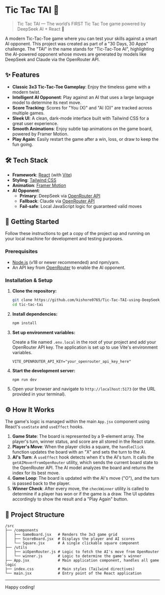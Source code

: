 # Tic Tac TAI 🤖

> Tic Tac TAI — The world’s FIRST Tic Tac Toe game powered by DeepSeek AI + React 🧠

A modern Tic-Tac-Toe game where you can test your skills against a smart AI opponent. This project was created as part of a "30 Days, 30 Apps" challenge. The "TAI" in the name stands for "Tic-Tac-Toe AI", highlighting the AI-powered opponent whose moves are generated by models like DeepSeek and Claude via the OpenRouter API.

## ✨ Features

*   **Classic 3x3 Tic-Tac-Toe Gameplay**: Enjoy the timeless game with a modern twist.
*   **Intelligent AI Opponent**: Play against an AI that uses a large language model to determine its next move.
*   **Score Tracking**: Scores for "You (X)" and "AI (O)" are tracked across multiple games.
*   **Sleek UI**: A clean, dark-mode interface built with Tailwind CSS for a great user experience.
*   **Smooth Animations**: Enjoy subtle tap animations on the game board, powered by Framer Motion.
*   **Play Again**: Easily restart the game after a win, loss, or draw to keep the fun going.

## 🛠️ Tech Stack

*   **Framework**: [React](https://reactjs.org/) (with [Vite](https://vitejs.dev/))
*   **Styling**: [Tailwind CSS](https://tailwindcss.com/)
*   **Animation**: [Framer Motion](https://www.framer.com/motion/)
*   **AI Opponent**:
    *   **Primary**: DeepSeek via [OpenRouter API](https://openrouter.ai/)
    *   **Fallback**: Claude via [OpenRouter API](https://openrouter.ai/)
    *   **Fail-safe**: Local JavaScript logic for guaranteed valid moves

## 🚀 Getting Started

Follow these instructions to get a copy of the project up and running on your local machine for development and testing purposes.

### Prerequisites

*   [Node.js](https://nodejs.org/) (v18 or newer recommended) and npm/yarn.
*   An API key from [OpenRouter](https://openrouter.ai/) to enable the AI opponent.

### Installation & Setup

1.  **Clone the repository:**
    ```bash
    git clone https://github.com/kishore0765/Tic-Tac-TAI-using-DeepSeek-AI-React.git
    cd tic-tac-tai
    ```

2.  **Install dependencies:**
    ```bash
    npm install
    ```

3.  **Set up environment variables:**

    Create a file named `.env.local` in the root of your project and add your OpenRouter API key. The application is set up to use Vite's environment variables.

    ```
    VITE_OPENROUTER_API_KEY="your_openrouter_api_key_here"
    ```

4.  **Start the development server:**
    ```bash
    npm run dev
    ```

5.  Open your browser and navigate to `http://localhost:5173` (or the URL provided in your terminal).

## ⚙️ How It Works

The game's logic is managed within the main `App.jsx` component using React's `useState` and `useEffect` hooks.

1.  **Game State**: The board is represented by a 9-element array. The player's turn, winner status, and score are all stored in the React state.
2.  **Player's Move**: When the player clicks a square, the `handleClick` function updates the board with an "X" and sets the turn to the AI.
3.  **AI's Turn**: A `useEffect` hook detects when it's the AI's turn. It calls the `getAIMoverFromOpenRouter` utility, which sends the current board state to the OpenRouter API. The AI model analyzes the board and returns the index for its best move.
4.  **Game Loop**: The board is updated with the AI's move ("O"), and the turn is passed back to the player.
5.  **Winner Check**: After every move, the `checkWinner` utility is called to determine if a player has won or if the game is a draw. The UI updates accordingly to show the result and a "Play Again" button.

## 📂 Project Structure

```
/src
├── /components
│   ├── GameBoard.jsx   # Renders the 3x3 game grid
│   ├── ScoreBoard.jsx  # Displays the player and AI scores
│   └── Square.jsx      # A single clickable square component
├── /utils
│   ├── aiOpenRouter.js # Logic to fetch the AI's move from OpenRouter
│   └── winner.js       # Logic to determine the game's winner
├── App.jsx             # Main application component, handles all game logic
├── index.css           # Main styles (Tailwind directives)
└── main.jsx            # Entry point of the React application
```

---

Happy coding!
